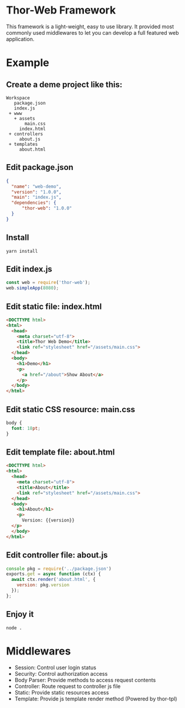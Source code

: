 # Thor-Web Framework

This framework is a light-weight, easy to use library. It provided most commonly used middlewares to let you can develop a full featured web application.

# Example

## Create a deme project like this:

```
Workspace
   package.json
   index.js
 + www
   + assets
       main.css
     index.html
 + controllers
     about.js
 + templates
     about.html  
```

## Edit package.json
```json
{
  "name": "web-demo",
  "version": "1.0.0",
  "main": "index.js",
  "dependencies": {
	  "thor-web": "1.0.0"
  }
}
```

## Install
```
yarn install
```

## Edit index.js
```js
const web = require('thor-web');
web.simpleApp(8080);
``` 

## Edit static file: index.html
```html
<DOCTTYPE html>
<html>
  <head>
    <meta charset="utf-8">
    <title>Thor Web Demo</title>
    <link ref="stylesheet" href="/assets/main.css">
  </head>
  <body>
    <h1>Demo</h1>
    <p>
      <a href="/about">Show About</a>
    </p>
  </body>
</html>
```

## Edit static CSS resource: main.css
```css
body {
  font: 18pt;
}
```

## Edit template file: about.html
```html
<DOCTTYPE html>
<html>
  <head>
    <meta charset="utf-8">
    <title>About</title>
    <link ref="stylesheet" href="/assets/main.css">
  </head>
  <body>
    <h1>About</h1>
    <p>
      Version: {{version}}
  </p>
  </body>
</html>
```

## Edit controller file: about.js
```js
console pkg = require('../package.json')
exports.get = async function (ctx) {
  await ctx.render('about.html', {
    version: pkg.version
  });
};
```

## Enjoy it
```
node .
```

# Middlewares

* Session: Control user login status
* Security: Control authorization access
* Body Parser: Provide methods to access request contents
* Controller: Route request to controller js file
* Static: Provide static resources access
* Template: Provide js template render method (Powered by thor-tpl)
